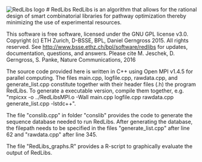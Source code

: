 <img src="https://www.bsse.ethz.ch/bpl/software/redlibs/_jcr_content/par/textimage/image.imageformat.lightbox.1971066330.png" alt="RedLibs logo" >
# RedLibs
RedLibs is an algorithm that allows for the rational design of smart combinatorial libraries for pathway optimization thereby minimizing the use of experimental resources.

This software is free software, licensed under the GNU GPL license v3.0.
Copyright (c) ETH Zurich, D-BSSE, BPL, Daniel Gerngross 2015. All rights reserved.
See http://www.bsse.ethz.ch/bpl/software/redlibs for updates, documentation, questions, and answers.
Please cite M. Jeschek, D. Gerngross, S. Panke, Nature Communications, 2016

The source code provided here is written in C++ using Open MPI v1.4.5 for parallel computing. The files main.cpp, logfile.cpp, rawdata.cpp, and generate_list.cpp constitute together with their header files (.h) the program RedLibs. To generate a executable version, compile them together, e.g. "mpicxx -o ../RedLibsMPI.o -Wall main.cpp logfile.cpp rawdata.cpp generate_list.cpp -lstdc++".

The file "conslib.cpp" in folder "conslib" provides the code to generate the sequence database needed to run RedLibs. After generating the database, the filepath needs to be specified in the files "generate_list.cpp" after line 62 and "rawdata.cpp" after line 345.

The file "RedLibs_graphs.R" provides a R-script to graphically evaluate the output of RedLibs.
